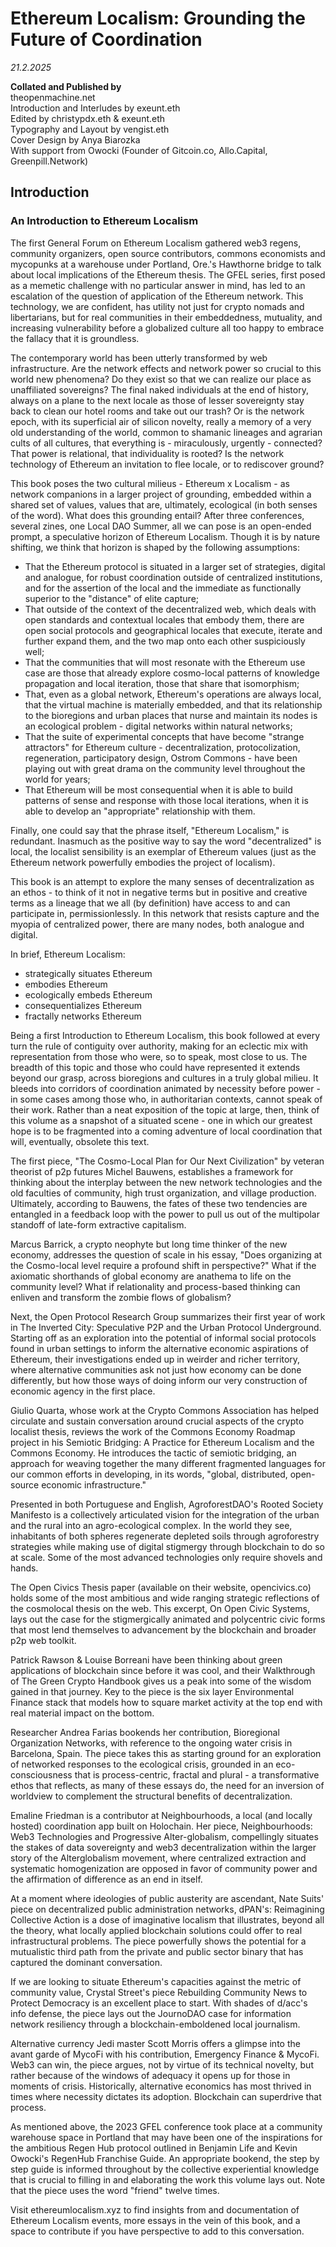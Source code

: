 # Ethereum Localism: Grounding the Future of Coordination

_21.2.2025_

**Collated and Published by**  
theopenmachine.net  
Introduction and Interludes by exeunt.eth  
Edited by christypdx.eth & exeunt.eth  
Typography and Layout by vengist.eth  
Cover Design by Anya Biarozka  
With support from Owocki (Founder of Gitcoin.co, Allo.Capital, Greenpill.Network)

## Introduction

### An Introduction to Ethereum Localism

The first General Forum on Ethereum Localism gathered web3 regens, community organizers, open source contributors, commons economists and mycopunks at a warehouse under Portland, Ore.'s Hawthorne bridge to talk about local implications of the Ethereum thesis. The GFEL series, first posed as a memetic challenge with no particular answer in mind, has led to an escalation of the question of application of the Ethereum network. This technology, we are confident, has utility not just for crypto nomads and libertarians, but for real communities in their embeddedness, mutuality, and increasing vulnerability before a globalized culture all too happy to embrace the fallacy that it is groundless.

The contemporary world has been utterly transformed by web infrastructure. Are the network effects and network power so crucial to this world new phenomena? Do they exist so that we can realize our place as unaffiliated sovereigns? The final naked individuals at the end of history, always on a plane to the next locale as those of lesser sovereignty stay back to clean our hotel rooms and take out our trash? Or is the network epoch, with its superficial air of silicon novelty, really a memory of a very old understanding of the world, common to shamanic lineages and agrarian cults of all cultures, that everything is - miraculously, urgently - connected? That power is relational, that individuality is rooted? Is the network technology of Ethereum an invitation to flee locale, or to rediscover ground?

This book poses the two cultural milieus - Ethereum x Localism - as network companions in a larger project of grounding, embedded within a shared set of values, values that are, ultimately, ecological (in both senses of the word). What does this grounding entail? After three conferences, several zines, one Local DAO Summer, all we can pose is an open-ended prompt, a speculative horizon of Ethereum Localism. Though it is by nature shifting, we think that horizon is shaped by the following assumptions:

- That the Ethereum protocol is situated in a larger set of strategies, digital and analogue, for robust coordination outside of centralized institutions, and for the assertion of the local and the immediate as functionally superior to the "distance" of elite capture;
- That outside of the context of the decentralized web, which deals with open standards and contextual locales that embody them, there are open social protocols and geographical locales that execute, iterate and further expand them, and the two map onto each other suspiciously well;
- That the communities that will most resonate with the Ethereum use case are those that already explore cosmo-local patterns of knowledge propagation and local iteration, those that share that isomorphism;
- That, even as a global network, Ethereum's operations are always local, that the virtual machine is materially embedded, and that its relationship to the bioregions and urban places that nurse and maintain its nodes is an ecological problem - digital networks within natural networks;
- That the suite of experimental concepts that have become "strange attractors" for Ethereum culture - decentralization, protocolization, regeneration, participatory design, Ostrom Commons - have been playing out with great drama on the community level throughout the world for years;
- That Ethereum will be most consequential when it is able to build patterns of sense and response with those local iterations, when it is able to develop an "appropriate" relationship with them.

Finally, one could say that the phrase itself, "Ethereum Localism," is redundant. Inasmuch as the positive way to say the word "decentralized" is local, the localist sensibility is an exemplar of Ethereum values (just as the Ethereum network powerfully embodies the project of localism).

This book is an attempt to explore the many senses of decentralization as an ethos - to think of it not in negative terms but in positive and creative terms as a lineage that we all (by definition) have access to and can participate in, permissionlessly. In this network that resists capture and the myopia of centralized power, there are many nodes, both analogue and digital.

In brief, Ethereum Localism:

- strategically situates Ethereum
- embodies Ethereum
- ecologically embeds Ethereum
- consequentializes Ethereum
- fractally networks Ethereum

Being a first Introduction to Ethereum Localism, this book followed at every turn the rule of contiguity over authority, making for an eclectic mix with representation from those who were, so to speak, most close to us. The breadth of this topic and those who could have represented it extends beyond our grasp, across bioregions and cultures in a truly global milieu. It bleeds into corridors of coordination animated by necessity before power - in some cases among those who, in authoritarian contexts, cannot speak of their work. Rather than a neat exposition of the topic at large, then, think of this volume as a snapshot of a situated scene - one in which our greatest hope is to be fragmented into a coming adventure of local coordination that will, eventually, obsolete this text.

The first piece, "The Cosmo-Local Plan for Our Next Civilization" by veteran theorist of p2p futures Michel Bauwens, establishes a framework for thinking about the interplay between the new network technologies and the old faculties of community, high trust organization, and village production. Ultimately, according to Bauwens, the fates of these two tendencies are entangled in a feedback loop with the power to pull us out of the multipolar standoff of late-form extractive capitalism.

Marcus Barrick, a crypto neophyte but long time thinker of the new economy, addresses the question of scale in his essay, "Does organizing at the Cosmo-local level require a profound shift in perspective?" What if the axiomatic shorthands of global economy are anathema to life on the community level? What if relationality and process-based thinking can enliven and transform the zombie flows of globalism?

Next, the Open Protocol Research Group summarizes their first year of work in The Inverted City: Speculative P2P and the Urban Protocol Underground. Starting off as an exploration into the potential of informal social protocols found in urban settings to inform the alternative economic aspirations of Ethereum, their investigations ended up in weirder and richer territory, where alternative communities ask not just how economy can be done differently, but how those ways of doing inform our very construction of economic agency in the first place.

Giulio Quarta, whose work at the Crypto Commons Association has helped circulate and sustain conversation around crucial aspects of the crypto localist thesis, reviews the work of the Commons Economy Roadmap project in his Semiotic Bridging: A Practice for Ethereum Localism and the Commons Economy. He introduces the tactic of semiotic bridging, an approach for weaving together the many different fragmented languages for our common efforts in developing, in its words, "global, distributed, open-source economic infrastructure."

Presented in both Portuguese and English, AgroforestDAO's Rooted Society Manifesto is a collectively articulated vision for the integration of the urban and the rural into an agro-ecological complex. In the world they see, inhabitants of both spheres regenerate depleted soils through agroforestry strategies while making use of digital stigmergy through blockchain to do so at scale. Some of the most advanced technologies only require shovels and hands.

The Open Civics Thesis paper (available on their website, opencivics.co) holds some of the most ambitious and wide ranging strategic reflections of the cosmolocal thesis on the web. This excerpt, On Open Civic Systems, lays out the case for the stigmergically animated and polycentric civic forms that most lend themselves to advancement by the blockchain and broader p2p web toolkit.

Patrick Rawson & Louise Borreani have been thinking about green applications of blockchain since before it was cool, and their Walkthrough of The Green Crypto Handbook gives us a peak into some of the wisdom gained in that journey. Key to the piece is the six layer Environmental Finance stack that models how to square market activity at the top end with real material impact on the bottom.

Researcher Andrea Farias bookends her contribution, Bioregional Organization Networks, with reference to the ongoing water crisis in Barcelona, Spain. The piece takes this as starting ground for an exploration of networked responses to the ecological crisis, grounded in an eco-consciousness that is process-centric, fractal and plural - a transformative ethos that reflects, as many of these essays do, the need for an inversion of worldview to complement the structural benefits of decentralization.

Emaline Friedman is a contributor at Neighbourhoods, a local (and locally hosted) coordination app built on Holochain. Her piece, Neighbourhoods: Web3 Technologies and Progressive Alter-globalism, compellingly situates the stakes of data sovereignty and web3 decentralization within the larger story of the Alterglobalism movement, where centralized extraction and systematic homogenization are opposed in favor of community power and the affirmation of difference as an end in itself.

At a moment where ideologies of public austerity are ascendant, Nate Suits' piece on decentralized public administration networks, dPAN's: Reimagining Collective Action is a dose of imaginative localism that illustrates, beyond all the theory, what locally applied blockchain solutions could offer to real infrastructural problems. The piece powerfully shows the potential for a mutualistic third path from the private and public sector binary that has captured the dominant conversation.

If we are looking to situate Ethereum's capacities against the metric of community value, Crystal Street's piece Rebuilding Community News to Protect Democracy is an excellent place to start. With shades of d/acc's info defense, the piece lays out the JournoDAO case for information network resiliency through a blockchain-emboldened local journalism.

Alternative currency Jedi master Scott Morris offers a glimpse into the avant garde of MycoFi with his contribution, Emergency Finance & MycoFi. Web3 can win, the piece argues, not by virtue of its technical novelty, but rather because of the windows of adequacy it opens up for those in moments of crisis. Historically, alternative economics has most thrived in times where necessity dictates its adoption. Blockchain can superdrive that process.

As mentioned above, the 2023 GFEL conference took place at a community warehouse space in Portland that may have been one of the inspirations for the ambitious Regen Hub protocol outlined in Benjamin Life and Kevin Owocki's RegenHub Franchise Guide. An appropriate bookend, the step by step guide is informed throughout by the collective experiential knowledge that is crucial to filling in and elaborating the work this volume lays out. Note that the piece uses the word "friend" twelve times.

Visit ethereumlocalism.xyz to find insights from and documentation of Ethereum Localism events, more essays in the vein of this book, and a space to contribute if you have perspective to add to this conversation.